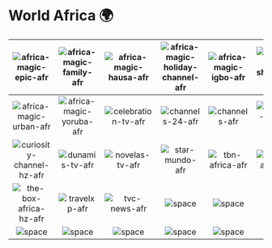 # World Africa 🌍

| ![africa-magic-epic-afr] | ![africa-magic-family-afr] | ![africa-magic-hausa-afr] | ![africa-magic-holiday-channel-afr] | ![africa-magic-igbo-afr] | ![africa-magic-showcase-afr] |
|:---:|:---:|:---:|:---:|:---:|:---:|
| ![africa-magic-urban-afr] | ![africa-magic-yoruba-afr] | ![celebration-tv-afr] | ![channels-24-afr] | ![channels-afr] | ![curiosity-channel-afr] |
| ![curiosity-channel-hz-afr] | ![dunamis-tv-afr] | ![novelas-tv-afr] | ![star-mundo-afr] | ![tbn-africa-afr] | ![the-box-africa-afr] |
| ![the-box-africa-hz-afr] | ![travelxp-afr] | ![tvc-news-afr] | ![space] | ![space] | ![space] |
| ![space]| ![space]| ![space]| ![space]| ![space]| ![space]|


[africa-magic-epic-afr]:africa-magic-epic-afr.png
[africa-magic-family-afr]:africa-magic-family-afr.png
[africa-magic-hausa-afr]:africa-magic-hausa-afr.png
[africa-magic-holiday-channel-afr]:africa-magic-holiday-channel-afr.png
[africa-magic-igbo-afr]:africa-magic-igbo-afr.png
[africa-magic-showcase-afr]:africa-magic-showcase-afr.png
[africa-magic-urban-afr]:africa-magic-urban-afr.png
[africa-magic-yoruba-afr]:africa-magic-yoruba-afr.png
[celebration-tv-afr]:celebration-tv-afr.png
[channels-24-afr]:channels-24-afr.png
[channels-afr]:channels-afr.png
[curiosity-channel-afr]:curiosity-channel-afr.png
[curiosity-channel-hz-afr]:curiosity-channel-hz-afr.png
[dunamis-tv-afr]:dunamis-tv-afr.png
[novelas-tv-afr]:novelas-tv-afr.png
[star-mundo-afr]:star-mundo-afr.png
[tbn-africa-afr]:tbn-africa-afr.png
[the-box-africa-afr]:the-box-africa-afr.png
[the-box-africa-hz-afr]:the-box-africa-hz-afr.png
[travelxp-afr]:travelxp-afr.png
[tvc-news-afr]:tvc-news-afr.png

[space]:../../misc/space-1500.png "Space"

